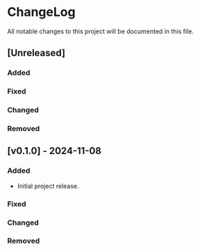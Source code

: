 # ChangeLog

All notable changes to this project will be documented in this file.

## \[Unreleased\]

### Added

### Fixed

### Changed

### Removed

## \[v0.1.0\] - 2024-11-08

### Added

- Initial project release.

### Fixed

### Changed

### Removed
